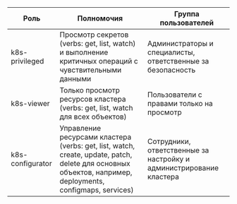 | Роль             | Полномочия                                                                                         | Группа пользователей                                      |
|------------------|----------------------------------------------------------------------------------------------------|-----------------------------------------------------------|
| k8s-privileged   | Просмотр секретов (verbs: get, list, watch) и выполнение критичных операций с чувствительными данными | Администраторы и специалисты, ответственные за безопасность |
| k8s-viewer       | Только просмотр ресурсов кластера (verbs: get, list, watch для всех объектов)                        | Пользователи с правами только на просмотр                 |
| k8s-configurator | Управление ресурсами кластера (verbs: get, list, watch, create, update, patch, delete для основных объектов, например, deployments, configmaps, services) | Сотрудники, ответственные за настройку и администрирование кластера |

